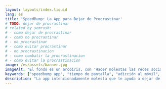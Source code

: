 ```yaml
---
layout: layouts/index.liquid
lang: es
title: 'SpeedBump: La App para Dejar de Procrastinar'
# TODO: dejar de procrastinar
# related by semrush:
# - como dejar de procrastinar
# - como no procrastinar
# - no procrastinar
# - como evitar procrastinar
# - no procrastinacion
# - como combatir la procrastinacion
# - como evitar la procrastinacion
image: /es/assets/banner.jpg
imageAlt: "El fondo es un arcoíris, con 'Hacer molestas las redes sociales' en el centro usando la fuente Comic Sans, y un gato mal dibujado en la esquina superior derecha. Hace referencia al meme de internet 'graphic design is my passion'."
keywords: ["speedbump app", "tiempo de pantalla", "adicción al móvil", "adicción a redes sociales", "productividad", "android", "iphone"]
description: "La app intencionadamente molesta que te ayuda a dejar de procrastinar. Pon límite a redes sociales y construye hábitos saludables con el móvil."
---
```

